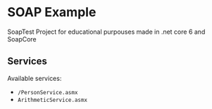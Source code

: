 # SOAP Example

SoapTest Project for educational purpouses made in .net core 6 and SoapCore

## Services
Available services:
- `/PersonService.asmx`
- `ArithmeticService.asmx`